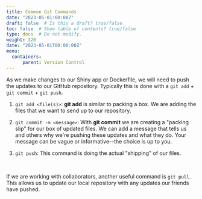 ```yaml
---
title: Common Git Commands
date: "2023-05-01:00:00Z"
draft: false  # Is this a draft? true/false
toc: false  # Show table of contents? true/false
type: docs  # Do not modify.
weight: 320
date: "2023-05-01T00:00:00Z"
menu:
  containers:
      parent: Version Control
---
```


As we make changes to our Shiny app or Dockerfile, we will need to push the updates to our GitHub repository. Typically this is done with a `git add` + `git commit` + `git push`.

1. `git add <file(s)>`: **git add** is similar to packing a box. We are adding the files that we want to send up to our repository.

2. `git commit -m <message>`: With **git commit** we are creating a "packing slip" for our box of updated files. We can add a message that tells us and others why we're pushing these updates and what they do. Your message can be vague or informative--the choice is up to you.

3. `git push`: This command is doing the actual "shipping" of our files.

<br>

If we are working with collaborators, another useful command is `git pull`. This allows us to update our local repository with any updates our friends have pushed.